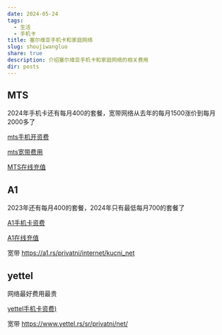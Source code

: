 ```yaml
---
date: 2024-05-24
tags:
  - 生活
  - 手机卡
title: 塞尔维亚手机卡和家庭网络
slug: shoujiwangluo
share: true
description: 介绍塞尔维亚手机卡和家庭网络的相关费用
dir: posts
---
```


## MTS

2024年手机卡还有每月400的套餐，宽带网络从去年的每月1500涨价到每月2000多了

[mts手机开资费](https://mts.rs/Privatni/Mobilna/Pripejd/Tarife)

[mts宽带费用](https://mts.rs/Privatni/Internet/Kucni-internet/Net-paketi)

[MTS在线充值](https://mts.rs/Privatni/Mobilna/Pripejd/Dopuni-kredit)

## A1
2023年还有每月400的套餐，2024年只有最低每月700的套餐了

[A1手机卡资费](https://a1.rs/privatni/prepaid/mesecni_planovi)

[A1在线充值](https://a1.rs/onlinetopup)

宽带
https://a1.rs/privatni/internet/kucni_net


##  yettel

网络最好费用最贵

[yettel手机卡资费)](https://www.yettel.rs/sr/privatni/ponuda/tarifni-paketi/go-paketi)

宽带
https://www.yettel.rs/sr/privatni/net/